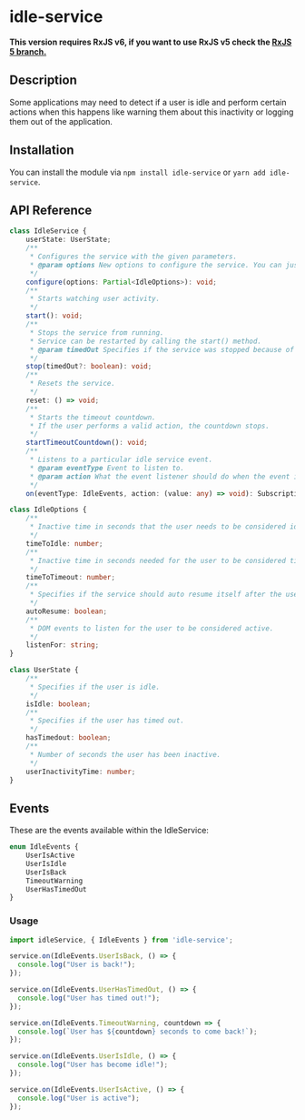 # idle-service

**This version requires RxJS v6, if you want to use RxJS v5 check the [RxJS 5 branch.](https://github.com/Kurtz1993/idle-service/tree/rxjs-5)**

## Description
Some applications may need to detect if a user is idle and perform certain actions when this happens like warning them about this inactivity or logging them out of the application.

## Installation
You can install the module via `npm install idle-service` or `yarn add idle-service`.

## API Reference
```typescript
class IdleService {
    userState: UserState;
    /**
     * Configures the service with the given parameters.
     * @param options New options to configure the service. You can just pass the needed keys.
     */
    configure(options: Partial<IdleOptions>): void;
    /**
     * Starts watching user activity.
     */
    start(): void;
    /**
     * Stops the service from running.
     * Service can be restarted by calling the start() method.
     * @param timedOut Specifies if the service was stopped because of the user being timedout.
     */
    stop(timedOut?: boolean): void;
    /**
     * Resets the service.
     */
    reset: () => void;
    /**
     * Starts the timeout countdown.
     * If the user performs a valid action, the countdown stops.
     */
    startTimeoutCountdown(): void;
    /**
     * Listens to a particular idle service event.
     * @param eventType Event to listen to.
     * @param action What the event listener should do when the event is triggered.
     */
    on(eventType: IdleEvents, action: (value: any) => void): Subscription;
```

```typescript
class IdleOptions {
    /**
     * Inactive time in seconds that the user needs to be considered idle.
     */
    timeToIdle: number;
    /**
     * Inactive time in seconds needed for the user to be considered timed out *AFTER* the user has been considered idle.
     */
    timeToTimeout: number;
    /**
     * Specifies if the service should auto resume itself after the user is considered idle.
     */
    autoResume: boolean;
    /**
     * DOM events to listen for the user to be considered active.
     */
    listenFor: string;
}
```

```typescript
class UserState {
    /**
     * Specifies if the user is idle.
     */
    isIdle: boolean;
    /**
     * Specifies if the user has timed out.
     */
    hasTimedout: boolean;
    /**
     * Number of seconds the user has been inactive.
     */
    userInactivityTime: number;
}
```

## Events
These are the events available within the IdleService:

```typescript
enum IdleEvents {
    UserIsActive
    UserIsIdle
    UserIsBack
    TimeoutWarning
    UserHasTimedOut
}
```
### Usage
```typescript
import idleService, { IdleEvents } from 'idle-service';

service.on(IdleEvents.UserIsBack, () => {
  console.log("User is back!");
});

service.on(IdleEvents.UserHasTimedOut, () => {
  console.log("User has timed out!");
});

service.on(IdleEvents.TimeoutWarning, countdown => {
  console.log(`User has ${countdown} seconds to come back!`);
});

service.on(IdleEvents.UserIsIdle, () => {
  console.log("User has become idle!");
});

service.on(IdleEvents.UserIsActive, () => {
  console.log("User is active");
});

```

